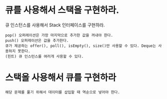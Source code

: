 # 큐를 사용해서 스택을 구현하라.

큐 인스턴스를 사용해서 Stack 인터페이스를 구현하라.

    pop() 오퍼레이션은 가장 마지막으로 추가한 값을 꺼내야 한다.
    push() 오퍼레이션은 값을 추가한다.
    큐가 제공하는 offer(), poll(), isEmpty(), size()만 사용할 수 있다. Deque는 사용하지 못한다.
    (힌트) 큐 인스턴스를 여러개 사용할 수 있다.
    
# 스택을 사용해서 큐를 구현하라

    해당 문제를 풀기 위해서 데이터를 삽입할 때 역순으로 넣어야 한다.







